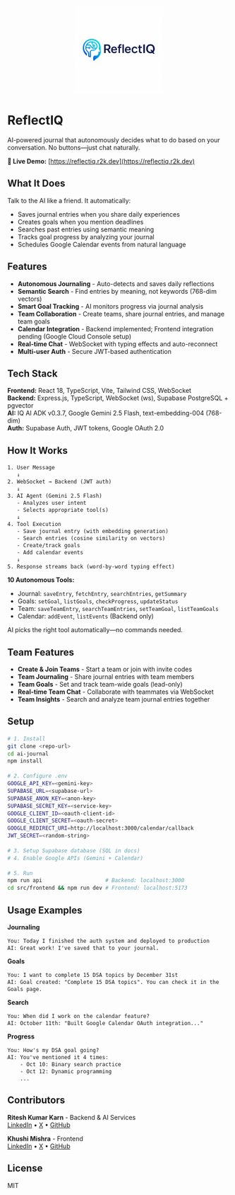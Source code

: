 <p align="center">
  <img src="./server/public/logo.png" alt="ReflectIQ Logo" width="200"/>
</p>

# ReflectIQ

AI-powered journal that autonomously decides what to do based on your conversation. No buttons—just chat naturally.

**🚀 Live Demo:** [https://reflectiq.r2k.dev](https://reflectiq.r2k.dev)

## What It Does

Talk to the AI like a friend. It automatically:

- Saves journal entries when you share daily experiences
- Creates goals when you mention deadlines
- Searches past entries using semantic meaning
- Tracks goal progress by analyzing your journal
- Schedules Google Calendar events from natural language

## Features

- **Autonomous Journaling** - Auto-detects and saves daily reflections
- **Semantic Search** - Find entries by meaning, not keywords (768-dim vectors)
- **Smart Goal Tracking** - AI monitors progress via journal analysis
- **Team Collaboration** - Create teams, share journal entries, and manage team goals
- **Calendar Integration** - Backend implemented; Frontend integration pending (Google Cloud Console setup)
- **Real-time Chat** - WebSocket with typing effects and auto-reconnect
- **Multi-user Auth** - Secure JWT-based authentication

## Tech Stack

**Frontend:** React 18, TypeScript, Vite, Tailwind CSS, WebSocket  
**Backend:** Express.js, TypeScript, WebSocket (ws), Supabase PostgreSQL + pgvector  
**AI:** IQ AI ADK v0.3.7, Google Gemini 2.5 Flash, text-embedding-004 (768-dim)  
**Auth:** Supabase Auth, JWT tokens, Google OAuth 2.0

## How It Works

```
1. User Message
   ↓
2. WebSocket → Backend (JWT auth)
   ↓
3. AI Agent (Gemini 2.5 Flash)
   - Analyzes user intent
   - Selects appropriate tool(s)
   ↓
4. Tool Execution
   - Save journal entry (with embedding generation)
   - Search entries (cosine similarity on vectors)
   - Create/track goals
   - Add calendar events
   ↓
5. Response streams back (word-by-word typing effect)
```

**10 Autonomous Tools:**

- Journal: `saveEntry`, `fetchEntry`, `searchEntries`, `getSummary`
- Goals: `setGoal`, `listGoals`, `checkProgress`, `updateStatus`
- Team: `saveTeamEntry`, `searchTeamEntries`, `setTeamGoal`, `listTeamGoals`
- Calendar: `addEvent`, `listEvents` (Backend only)

AI picks the right tool automatically—no commands needed.

## Team Features

- **Create & Join Teams** - Start a team or join with invite codes
- **Team Journaling** - Share journal entries with team members
- **Team Goals** - Set and track team-wide goals (lead-only)
- **Real-time Team Chat** - Collaborate with teammates via WebSocket
- **Team Insights** - Search and analyze team journal entries together

## Setup

```bash
# 1. Install
git clone <repo-url>
cd ai-journal
npm install

# 2. Configure .env
GOOGLE_API_KEY=<gemini-key>
SUPABASE_URL=<supabase-url>
SUPABASE_ANON_KEY=<anon-key>
SUPABASE_SECRET_KEY=<service-key>
GOOGLE_CLIENT_ID=<oauth-client-id>
GOOGLE_CLIENT_SECRET=<oauth-secret>
GOOGLE_REDIRECT_URI=http://localhost:3000/calendar/callback
JWT_SECRET=<random-string>

# 3. Setup Supabase database (SQL in docs)
# 4. Enable Google APIs (Gemini + Calendar)

# 5. Run
npm run api                    # Backend: localhost:3000
cd src/frontend && npm run dev # Frontend: localhost:5173
```

## Usage Examples

**Journaling**

```
You: Today I finished the auth system and deployed to production
AI: Great work! I've saved that to your journal.
```

**Goals**

```
You: I want to complete 15 DSA topics by December 31st
AI: Goal created: "Complete 15 DSA topics". You can check it in the Goals page.
```

**Search**

```
You: When did I work on the calendar feature?
AI: October 11th: "Built Google Calendar OAuth integration..."
```

**Progress**

```
You: How's my DSA goal going?
AI: You've mentioned it 4 times:
    - Oct 10: Binary search practice
    - Oct 12: Dynamic programming
    ...
```

## Contributors

**Ritesh Kumar Karn** - Backend & AI Services  
[LinkedIn](https://www.linkedin.com/in/riteshkrkarn) • [X](https://x.com/riteshkrkarn) • [GitHub](https://github.com/riteshkrkarn)

**Khushi Mishra** - Frontend  
[LinkedIn](https://www.linkedin.com/in/khushi-mishra-06815931b/) • [X](https://x.com/Khushim1109) • [GitHub](https://github.com/Khushi256)

## License

MIT

